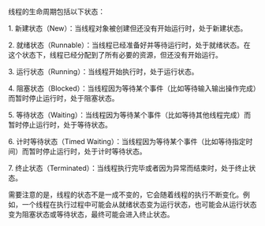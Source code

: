 线程的生命周期包括以下状态：  
  
1. 新建状态（New）：当线程对象被创建但还没有开始运行时，处于新建状态。  
  
2. 就绪状态（Runnable）：当线程已经准备好并等待运行时，处于就绪状态。在这个状态下，线程已经分配到了所有必要的资源，但还没有开始运行。  
  
3. 运行状态（Running）：当线程开始执行时，处于运行状态。  
  
4. 阻塞状态（Blocked）：当线程因为等待某个事件（比如等待输入输出操作完成）而暂时停止运行时，处于阻塞状态。  
  
5. 等待状态（Waiting）：当线程因为等待某个事件（比如等待其他线程完成）而暂时停止运行时，处于等待状态。  
  
6. 计时等待状态（Timed Waiting）：当线程因为等待某个事件（比如等待指定时间）而暂时停止运行时，处于计时等待状态。  
  
7. 终止状态（Terminated）：当线程执行完毕或者因为异常而结束时，处于终止状态。  
  
需要注意的是，线程的状态不是一成不变的，它会随着线程的执行不断变化。例如，一个线程在执行过程中可能会从就绪状态变为运行状态，也可能会从运行状态变为阻塞状态或等待状态，最终可能会进入终止状态。